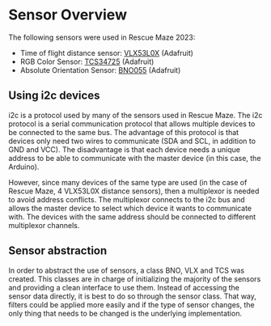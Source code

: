 # Sensor Overview

The following sensors were used in Rescue Maze 2023:

- Time of flight distance sensor: [VLX53L0X](./VLX53L0X.md) (Adafruit)
- RGB Color Sensor: [TCS34725](./TCS34725.md) (Adafruit)
- Absolute Orientation Sensor: [BNO055](./BNO055.md) (Adafruit) 

## Using i2c devices

i2c is a protocol used by many of the sensors used in Rescue Maze. The i2c protocol is a serial communication
protocol that allows multiple devices to be connected to the same bus. The advantage of this protocol is that
devices only need two wires to communicate (SDA and SCL, in addition to GND and VCC). The disadvantage is
that each device needs a unique address to be able to communicate with the master device (in this case, the Arduino).

However, since many devices of the same type are used (in the case of Rescue Maze, 4 VLX53L0X distance sensors),
then a multiplexor is needed to avoid address conflicts. The multiplexor connects to the i2c bus and allows the 
master device to select which device it wants to communicate with. The devices with the same address should be 
connected to different multiplexor channels.

## Sensor abstraction

In order to abstract the use of sensors, a class BNO, VLX and TCS was created. This classes are in charge of initializing
the majority of the sensors and providing a clean interface to use them. Instead of accessing the sensor data
directly, it is best to do so through the sensor class. That way, filters could be applied more easily and if the
type of sensor changes, the only thing that needs to be changed is the underlying implementation.
